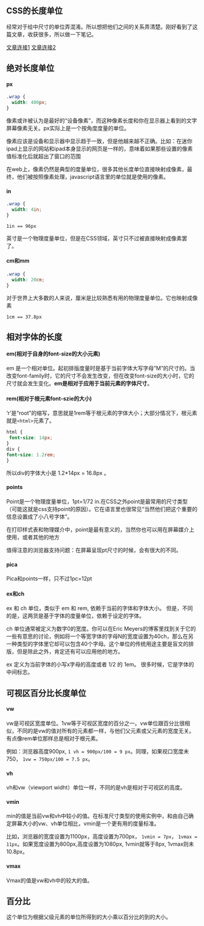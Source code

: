 ## CSS的长度单位

经常对于给中尺寸的单位弄混淆。所以想把他们之间的关系弄清楚。刚好看到了这篇文章，收获很多，所以做一下笔记。

[文章连接1](http://www.w3cplus.com/css/the-lengths-of-css.html)
[文章连接2](http://j.news.163.com/docs/99/2014111814/ABBB78BG00964KGG.html)

## 绝对长度单位

#### px

```css
.wrap {
  width: 400px; 
}	
```

像素或许被认为是最好的“设备像素”，而这种像素长度和你在显示器上看到的文字屏幕像素无关。px实际上是一个按角度度量的单位。

像素应该是设备和显示器中显示趋于一致，但是他越来越不正确。比如：在迷你ipad上显示的网站和ipad本身显示的网页是一样的，意味着如果那些设置的像素值标准化后就超出了窗口的范围

在web上，像素仍然是典型的度量单位，很多其他长度单位直接映射成像素，最终，他们被按照像素处理，javascript语言里的单位就是使用的像素。

#### in

```css
.wrap {
  width: 4in; 
}	
```
`1in == 96px`

英寸是一个物理度量单位，但是在CSS领域，英寸只不过被直接映射成像素罢了。

#### cm和mm

```css
.wrap {
  width: 20cm; 
}	
```
对于世界上大多数的人来说，厘米是比较熟悉有用的物理度量单位。它也映射成像素

`1cm == 37.8px`


## 相对字体的长度

#### em(相对于自身的font-size的大小元素)

em 是一个相对单位。起初排版度量时是基于当前字体大写字母”M”的尺寸的。当改变font-family时，它的尺寸不会发生改变，但在改变font-size的大小时，它的尺寸就会发生变化。**em是相对于应用于当前元素的字体尺寸**。

####  rem(相对于根元素font-szie的大小)

‘r’是“root”的缩写，意思就是1rem等于根元素的字体大小；大部分情况下，根元素就是`<html>`元素了。

```css
html {
 font-size: 14px;
}
div { 
font-size: 1.2rem;
}
```

所以div的字体大小是 1.2*14px = 16.8px 。

#### points

Point是一个物理度量单位，1pt=1/72 in.在CSS之外point是最常用的尺寸类型（可能这就是css支持point的原因）。它在语言里也很常见“当然他们把这个重要的信息设置成了小八号字体”。

在打印样式表和物理媒介中，point是最有意义的，当然你也可以用在屏幕媒介上使用，或者其他的地方

值得注意的浏览器支持问题：在屏幕呈现pt尺寸的时候，会有很大的不同。

#### pica

Pica和points一样，只不过1pc=12pt

#### ex和ch

ex 和 ch 单位，类似于 em 和 rem, 依赖于当前的字体和字体大小。 但是，不同的是，这两货是基于字体的度量单位，依赖于设定的字体。

ch 单位通常被定义为数字0的宽度。你可以在Eric Meyers的博客里找到关于它的一些有意思的讨论，例如将一个等宽字体的字母N的宽度设置为40ch，那么在另一种类型的字体里它却可以包含40个字母。这个单位的传统用途主要是盲文的排版，但是除此之外，肯定还有可以应用他的地方。

ex 定义为当前字体的小写x字母的高度或者 1/2 的 1em。 很多时候，它是字体的中间标志。

## 可视区百分比长度单位

#### vw

vw是可视区宽度单位。1vw等于可视区宽度的百分之一。vw单位跟百分比很相似，不同的是vw的值对所有的元素都一样，与他们父元素或父元素的宽度无关。有点像rem单位那样总是相对于根元素。

例如：浏览器高度900px, `1 vh = 900px/100 = 9 px`。同理，如果视口宽度未750， `1vw = 750px/100 = 7.5 px`。

#### vh

vh和vw（viewport widht）单位一样，不同的是vh是相对于可视区的高度。

#### vmin

min的值是当前vw和vh中较小的值。在标准尺寸类型的使用实例中，和由自己确定屏幕大小的vw、vh单位相比，vmin是一个更有用的度量标准。

比如，浏览器的宽度设置为1100px，高度设置为700px， `1vmin = 7px`， `1vmax = 11px`。如果宽度设置为800px,高度设置为1080px, 1vmin就等于8px, 1vmax则未10.8px。

#### vmax

Vmax的值是vw和vh中的较大的值。


## 百分比

这个单位为根据父级元素的单位所得到的大小乘以百分比的到的大小。